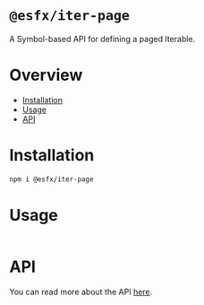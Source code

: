 # `@esfx/iter-page`

A Symbol-based API for defining a paged Iterable.

# Overview

* [Installation](#installation)
* [Usage](#usage)
* [API](#api)

# Installation

```sh
npm i @esfx/iter-page
```

# Usage

```ts
```

# API

You can read more about the API [here](https://esfx.github.io/esfx/modules/iter_page.html).

